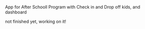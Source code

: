 App for After Schooll Program with Check in and Drop off kids, and dashboard 

not finished yet, working on it!
